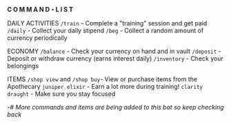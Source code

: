 **C O M M A N D・L I S T**

DAILY ACTIVITIES 
`/train` - Complete a "training" session and get paid 
`/daily` - Collect your daily stipend 
`/beg` - Collect a random amount of currency periodically

ECONOMY 
`/balance` - Check your currency on hand and in vault 
`/deposit` - Deposit or withdraw currency (earns interest daily) 
`/inventory` - Check your belongings

ITEMS
`/shop view` and `/shop buy`- View or purchase items from the Apothecary
`juniper elixir` - Earn a lot more during training!
`clarity draught` - Make sure you stay focused

-# *More commands and items are being added to this bot so keep checking back*
